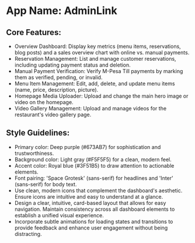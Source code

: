 # **App Name**: AdminLink

## Core Features:

- Overview Dashboard: Display key metrics (menu items, reservations, blog posts) and a sales overview chart with online vs. manual payments.
- Reservation Management: List and manage customer reservations, including updating payment status and deletion. 
- Manual Payment Verification: Verify M-Pesa Till payments by marking them as verified, pending, or invalid.
- Menu Item Management: Edit, add, delete, and update menu items (name, price, description, picture).
- Homepage Media Uploader: Upload and change the main hero image or video on the homepage.
- Video Gallery Management: Upload and manage videos for the restaurant's video gallery page.

## Style Guidelines:

- Primary color: Deep purple (#673AB7) for sophistication and trustworthiness.
- Background color: Light gray (#F5F5F5) for a clean, modern feel.
- Accent color: Royal blue (#3F51B5) to draw attention to actionable elements.
- Font pairing: 'Space Grotesk' (sans-serif) for headlines and 'Inter' (sans-serif) for body text.
- Use clean, modern icons that complement the dashboard's aesthetic. Ensure icons are intuitive and easy to understand at a glance.
- Design a clear, intuitive, card-based layout that allows for easy navigation. Maintain consistency across all dashboard elements to establish a unified visual experience.
- Incorporate subtle animations for loading states and transitions to provide feedback and enhance user engagement without being distracting.